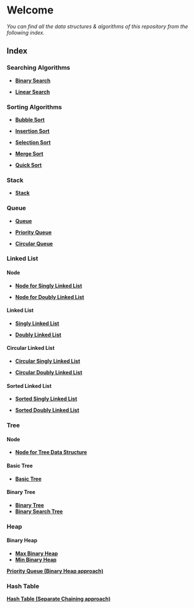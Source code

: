 # Welcome

*You can find all the data structures & algorithms of this repository from the following index.*

## **Index**
### **Searching Algorithms**
- **[Binary Search](https://github.com/mzs21/data-structures-algorithms-js/blob/main/Searching/binarySearch.js)**

- **[Linear Search](https://github.com/mzs21/data-structures-algorithms-js/blob/main/Searching/linearSearch.js)**

### **Sorting Algorithms**
 - **[Bubble Sort](https://github.com/mzs21/data-structures-algorithms-js/blob/main/Sorting/bubbleSort.js)**
 
 - **[Insertion Sort](https://github.com/mzs21/data-structures-algorithms-js/blob/main/Sorting/insertionSort.js)**

- **[Selection Sort](https://github.com/mzs21/data-structures-algorithms-js/blob/main/Sorting/selectionSort.js)**

- **[Merge Sort](https://github.com/mzs21/data-structures-algorithms-js/blob/main/Sorting/mergeSort.js)**

- **[Quick Sort](https://github.com/mzs21/data-structures-algorithms-js/blob/main/Sorting/quickSort.js)**

### **Stack**
- **[Stack](https://github.com/mzs21/data-structures-algorithms-js/blob/main/Stack/stack.js)**

### **Queue**
- **[Queue](https://github.com/mzs21/data-structures-algorithms-js/blob/main/Queue/queue.js)**

- **[Priority Queue](https://github.com/mzs21/data-structures-algorithms-js/blob/main/Queue/priorityQueue.js)**
  
- **[Circular Queue](https://github.com/mzs21/data-structures-algorithms-js/blob/main/Queue/circularQueue.js)**
### **Linked List**
#### Node
- **[Node for Singly Linked List](https://github.com/mzs21/data-structures-algorithms-js/blob/main/Linked%20List/Node/singlyNode.js)**

- **[Node for Doubly Linked List](https://github.com/mzs21/data-structures-algorithms-js/blob/main/Linked%20List/Node/doublyNode.js)**
#### Linked List
- **[Singly Linked List](https://github.com/mzs21/data-structures-algorithms-js/blob/main/Linked%20List/singlyLinkedList.js)**

- **[Doubly Linked List](https://github.com/mzs21/data-structures-algorithms-js/blob/main/Linked%20List/doublyLinkedList.js)**
#### Circular Linked List
- **[Circular Singly Linked List](https://github.com/mzs21/data-structures-algorithms-js/blob/main/Linked%20List/Circular%20Linked%20List/circularSinglyLinkedList.js)**

- **[Circular Doubly Linked List](https://github.com/mzs21/data-structures-algorithms-js/blob/main/Linked%20List/Circular%20Linked%20List/circularDoublyLinkedList.js)**

#### Sorted Linked List
- **[Sorted Singly Linked List](https://github.com/mzs21/data-structures-algorithms-js/blob/main/Linked%20List/Sorted%20Linked%20List/sortedSinglyLinkedList.js)**

- **[Sorted Doubly Linked List](https://github.com/mzs21/data-structures-algorithms-js/blob/main/Linked%20List/Sorted%20Linked%20List/sortedDoublyLinkedList.js)**

### **Tree**
#### Node
- **[Node for Tree Data Structure](https://github.com/mzs21/data-structures-algorithms-js/blob/main/Tree/Node/nodeTree.js)**

#### Basic Tree
- **[Basic Tree](https://github.com/mzs21/data-structures-algorithms-js/blob/main/Tree/basicTree.js)**

#### Binary Tree
- **[Binary Tree](https://github.com/mzs21/data-structures-algorithms-js/blob/main/Tree/Binary%20Tree/binaryTree.js)**
- **[Binary Search Tree](https://github.com/mzs21/data-structures-algorithms-js/blob/main/Tree/Binary%20Tree/binarySearchTree.js)**

### **Heap**
#### Binary Heap
- **[Max Binary Heap](https://github.com/mzs21/data-structures-algorithms-js/blob/main/Heap/Binary%20Heap/maxBinaryHeap.js)**
- **[Min Binary Heap](https://github.com/mzs21/data-structures-algorithms-js/blob/main/Heap/Binary%20Heap/minBinaryHeap.js)**
  
**[Priority Queue (Binary Heap approach)](https://github.com/mzs21/data-structures-algorithms-js/blob/main/Heap/priorityQueue.js)**

### **Hash Table**
**[Hash Table (Separate Chaining approach)](https://github.com/mzs21/data-structures-algorithms-js/blob/main/Hash%20Table/hashTable.js)**